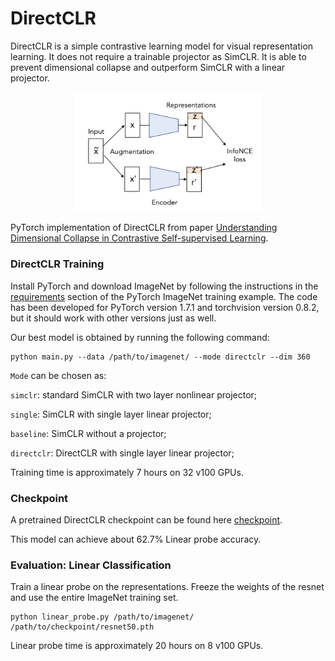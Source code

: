 # DirectCLR

DirectCLR is a simple contrastive learning model for visual representation learning. It does not require a trainable projector as SimCLR. It is able to prevent dimensional collapse and outperform SimCLR with a linear projector.

<p align="center">
  <img width="300" alt="DirectCLR" src="../figures/directCLR.png">
</p>

PyTorch implementation of DirectCLR from paper [Understanding Dimensional Collapse in Contrastive Self-supervised Learning](https://arxiv.org/abs/2110.09348).


### DirectCLR Training

Install PyTorch and download ImageNet by following the instructions in the [requirements](https://github.com/pytorch/examples/tree/master/imagenet#requirements) section of the PyTorch ImageNet training example. The code has been developed for PyTorch version 1.7.1 and torchvision version 0.8.2, but it should work with other versions just as well. 

Our best model is obtained by running the following command:

```
python main.py --data /path/to/imagenet/ --mode directclr --dim 360
```
`Mode` can be chosen as:

`simclr`: standard SimCLR with two layer nonlinear projector;

`single`: SimCLR with single layer linear projector;

`baseline`: SimCLR without a projector;

`directclr`: DirectCLR with single layer linear projector;


Training time is approximately 7 hours on 32 v100 GPUs.

### Checkpoint

A pretrained DirectCLR checkpoint can be found here [checkpoint](https://drive.google.com/file/d/1m5z85gKPZqn9yk0h-qT3zo6XszxdvI3d/view?usp=sharing).

This model can achieve about 62.7% Linear probe accuracy.


### Evaluation: Linear Classification

Train a linear probe on the representations. Freeze the weights of the resnet and use the entire ImageNet training set.

```
python linear_probe.py /path/to/imagenet/ /path/to/checkpoint/resnet50.pth
```

Linear probe time is approximately 20 hours on 8 v100 GPUs.
